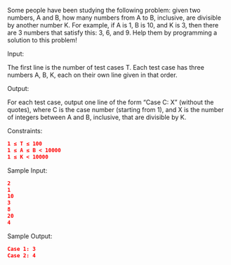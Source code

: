 Some people have been studying the following problem: given two numbers, A and B, how many numbers from A to B, inclusive, are divisible by another number K. For example, if A is 1, B is 10, and K is 3, then there are 3 numbers that satisfy this: 3, 6, and 9. Help them by programming a solution to this problem!

Input:

The first line is the number of test cases T. Each test case has three numbers A, B, K, each on their own line given in that order.

Output:

For each test case, output one line of the form “Case C: X” (without the quotes), where C is the case number (starting from 1), and X is the number of integers between A and B, inclusive, that are divisible by K.

Constraints:
```json
1 ≤ T ≤ 100
1 ≤ A ≤ B < 10000
1 ≤ K < 10000
```

Sample Input:
```json
2
1
10
3
8
20
4 
```

Sample Output:
```json
Case 1: 3
Case 2: 4
```
